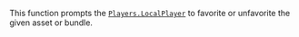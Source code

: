 This function prompts the [`Players.LocalPlayer`](https://create.roblox.com/docs/reference/engine/classes/Players#LocalPlayer) to favorite or
unfavorite the given asset or bundle.